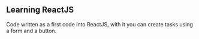 ## Learning ReactJS
Code written as a first code into ReactJS, with it you can create tasks using a form and a button.